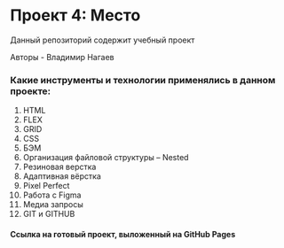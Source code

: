 # Проект 4: Место

Данный репозиторий содержит учебный проект

Авторы - Владимир Нагаев

### Какие инструменты и технологии применялись в данном проекте:

1.	HTML
2.	FLEX
3.	GRID
4.	CSS
5.	БЭМ
6.	Организация файловой структуры – Nested
7.	Резиновая верстка 
8.	Адаптивная вёрстка
9.	Pixel Perfect
10.	Работа с Figma
11.	Медиа запросы
12.	GIT и GITHUB


#### Ссылка на готовый проект, выложенный на GitHub Pages